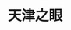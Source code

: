 ---
title: 天津之眼
category: times
icon: users
img: /assets/img/us/天津之眼2018.jpeg
public: false
pos: left
description: 还是静香的眼睛更大！
---